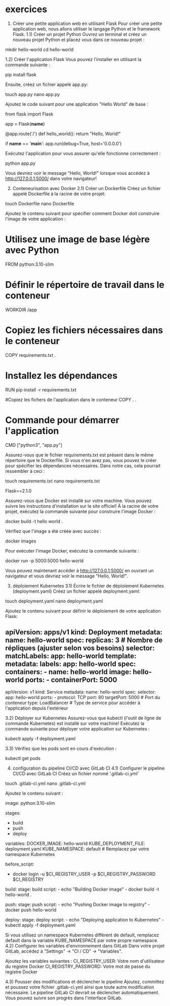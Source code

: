 # exercices

1) Créer une petite application web en utilisant Flask
Pour créer une petite application web, nous allons utiliser le langage Python et le framework Flask.
1.1) Créer un projet Python
Ouvrez un terminal et créez un nouveau projet Python et placez vous dans ce nouveau projet :

mkdir hello-world
cd hello-world

1.2) Créer l'application Flask
Vous pouvez l'installer en utilisant la commande suivante :

pip install flask

Ensuite, créez un fichier appelé app.py:

touch app.py
nano app.py

Ajoutez le code suivant pour une application "Hello World" de base :

from flask import Flask

app = Flask(__name__)

@app.route('/')
def hello_world():
    return "Hello, World!"

if __name__ == '__main__':
    app.run(debug=True, host='0.0.0.0')

Exécutez l'application pour vous assurer qu'elle fonctionne correctement :

python app.py

Vous devriez voir le message "Hello, World!" lorsque vous accédez à http://127.0.0.1:5000/ dans votre navigateur!

2) Conteneurisation avec Docker
2.1) Créer un Dockerfile
Créez un fichier appelé Dockerfile à la racine de votre projet:

touch Dockerfile
nano Dockerfile

Ajoutez le contenu suivant pour spécifier comment Docker doit construire l'image de votre application :

# Utilisez une image de base légère avec Python
FROM python:3.10-slim

# Définir le répertoire de travail dans le conteneur
WORKDIR /app

# Copiez les fichiers nécessaires dans le conteneur
COPY requirements.txt .

# Installez les dépendances
RUN pip install -r requirements.txt

#Copiez les fichers de l'application dans le conteneur
COPY . .

# Commande pour démarrer l'application
CMD ["python3", "app.py"]

Assurez-vous que le fichier requirements.txt est présent dans le même répertoire que le Dockerfile. Si vous n'en avez pas, vous pouvez le créer pour spécifier les dépendances nécessaires. Dans notre cas, cela pourrait ressembler à ceci :

touch requirements.txt
nano requirements.txt

Flask==2.1.0

Assurez-vous que Docker est installé sur votre machine. Vous pouvez suivre les instructions d'installation sur le site officiel!
À la racine de votre projet, exécutez la commande suivante pour construire l'image Docker :

docker build -t hello world .

Vérifiez que l'image a été créée avec succès :

docker images

Pour exécuter l'image Docker, exécutez la commande suivante :

docker run -p 5000:5000 hello-world

Vous pouvez maintenant accéder à http://127.0.0.1:5000/ en ouvrant un navigateur et vous devriez voir le message "Hello, World!".

3) déploiement Kubernetes
3.1) Écrire le fichier de déploiement Kubernetes (deployment.yaml)
Créez un fichier appelé deployment.yaml:

touch deployment.yaml
nano deployment.yaml

Ajoutez le contenu suivant pour définir le déploiement de votre application Flask:

apiVersion: apps/v1
kind: Deployment
metadata:
  name: hello-world
spec:
  replicas: 3 # Nombre de répliques (ajuster selon vos besoins)
  selector:
    matchLabels:
      app: hello-world
  template:
    metadata:
      labels:
        app: hello-world
    spec:
      containers:
      - name: hello-world
        image: hello-world
        ports:
        - containerPort: 5000
---
apiVersion: v1
kind: Service
metadata:
  name: hello-world
spec:
  selector:
    app: hello-world
  ports:
    - protocol: TCP
      port: 80
      targetPort: 5000 # Port du conteneur
  type: LoadBalancer # Type de service pour accéder à l'application depuis l'extérieur

  3.2) Déployer sur Kubernetes
Assurez-vous que kubectl (l'outil de ligne de commande Kubernetes) est installé sur votre machine! Exécutez la commande suivante pour déployer votre application sur Kubernetes :

kubectl apply -f deployment.yaml

3.3) Vérifiez que les pods sont en cours d'exécution :

kubectl get pods

4) configuration du pipeline CI/CD avec GitLab CI
4.1) Configurer le pipeline CI/CD avec GitLab CI
Créez un fichier nommé ‘.gitlab-ci.yml’

touch .gitlab-ci.yml
nano .gitlab-ci.yml

Ajoutez le contenu suivant :

image: python:3.10-slim

stages:
  - build
  - push
  - deploy

variables:
  DOCKER_IMAGE: hello-world
  KUBE_DEPLOYMENT_FILE: deployment.yaml
  KUBE_NAMESPACE: default  # Remplacez par votre namespace Kubernetes

before_script:
  - docker login -u $CI_REGISTRY_USER -p $CI_REGISTRY_PASSWORD $CI_REGISTRY

build:
  stage: build
  script:
    - echo "Building Docker image"
    - docker build -t hello-world .

push:
  stage: push
  script:
    - echo "Pushing Docker image to registry"
    - docker push hello-world

deploy:
  stage: deploy
  script:
    - echo "Deploying application to Kubernetes"
    - kubectl apply -f deployment.yaml

Si vous utilisez un namespace Kubernetes différent de default, remplacez default dans la variable KUBE_NAMESPACE par votre propre namespace.
4.2) Configurer les variables d'environnement dans GitLab
Dans votre projet GitLab, accédez à "Settings" -> "CI / CD" -> "Variables".

Ajoutez les variables suivantes :
CI_REGISTRY_USER: Votre nom d'utilisateur du registre Docker
CI_REGISTRY_PASSWORD: Votre mot de passe du registre Docker

4.3) Pousser des modifications et déclencher le pipeline
Ajoutez, committez et poussez votre fichier .gitlab-ci.yml ainsi que toute autre modification nécessaire.
Le pipeline GitLab CI devrait se déclencher automatiquement. Vous pouvez suivre son progrès dans l'interface GitLab.
